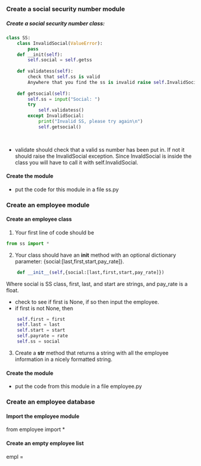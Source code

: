 ### Create a social security number module
##### Create a social security number class:
```python
class SS:
    class InvalidSocial(ValueError):
        pass
    def __init(self):
        self.social = self.getss
    
    def validatess(self):
        check that self.ss is valid
        Anywhere that you find the ss is invalid raise self.InvalidSocial
    
    def getsocial(self):
        self.ss = input("Social: ")
        try
            self.validatess()
        except InvalidSocial:
            print("Invalid SS, please try again\n")
            self.getsocial()        
        
        
```
- validate should check that a valid ss number has been put in. If not it should raise the InvalidSocial exception. Since InvaldSocial is inside the class you will have to call it with self.InvalidSocial.

#### Create the module
- put the code for this module in a file ss.py

### Create an employee module
#### Create an employee class
1. Your first line of code should be 
```python
from ss import *
```
2. Your class should have an __init__ method with an optional dictionary parameter: {social:[last,first,start,pay_rate]}. 
```python
    def __init__(self,{social:[last,first,start,pay_rate]})
```
Where social is SS class, first, last, and start are strings, and pay_rate is a float. 
- check to see if first is None, if so then input the employee.
- if first is not None, then
```python
    self.first = first
    self.last = last
    self.start = start
    self.payrate = rate
    self.ss = social
```

3. Create a __str__ method that returns a string with all the employee information in a nicely formatted string.

#### Create the module
- put the code from this module in a file employee.py

### Create an employee database

#### Import the employee module
from employee import *

#### Create an empty employee list
empl = 
